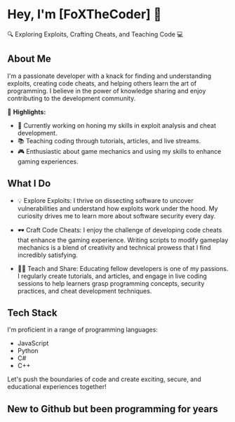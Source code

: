 # Hey, I'm [FoXTheCoder] 👋

🔍 Exploring Exploits, Crafting Cheats, and Teaching Code 💻

## About Me

I'm a passionate developer with a knack for finding and understanding exploits, creating code cheats, and helping others learn the art of programming. I believe in the power of knowledge sharing and enjoy contributing to the development community.

🌟 **Highlights:**
- 💼 Currently working on honing my skills in exploit analysis and cheat development.
- 📚 Teaching coding through tutorials, articles, and live streams.
- 🎮 Enthusiastic about game mechanics and using my skills to enhance gaming experiences.

## What I Do

- 💡 Explore Exploits: I thrive on dissecting software to uncover vulnerabilities and understand how exploits work under the hood. My curiosity drives me to learn more about software security every day.

- 🕶️ Craft Code Cheats: I enjoy the challenge of developing code cheats that enhance the gaming experience. Writing scripts to modify gameplay mechanics is a blend of creativity and technical prowess that I find incredibly satisfying.

- 🧑‍🏫 Teach and Share: Educating fellow developers is one of my passions. I regularly create tutorials, and articles, and engage in live coding sessions to help learners grasp programming concepts, security practices, and cheat development techniques.

## Tech Stack

I'm proficient in a range of programming languages:

- JavaScript
- Python
- C#
- C++

Let's push the boundaries of code and create exciting, secure, and educational experiences together!

## New to Github but been programming for years
